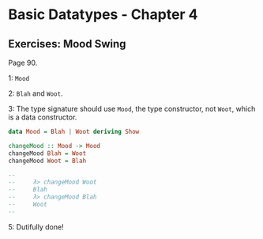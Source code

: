 # Basic Datatypes - Chapter 4

## Exercises: Mood Swing

Page 90.

1: `Mood`

2: `Blah` and `Woot`.

3: The type signature should use `Mood`, the type constructor, not `Woot`, which is a data constructor.

```haskell
data Mood = Blah | Woot deriving Show

changeMood :: Mood -> Mood
changeMood Blah = Woot
changeMood Woot = Blah

-- 
--     λ> changeMood Woot
--     Blah
--     λ> changeMood Blah
--     Woot
-- 
```

5: Dutifully done!

